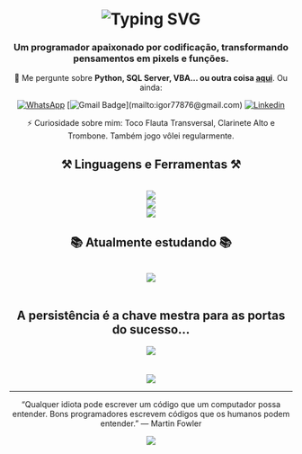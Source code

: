 <h1 align="center">
    <img src="https://readme-typing-svg.herokuapp.com?font=Cambria&weight=500&size=31&duration=1000&pause=1000&color=199EFF&center=true&random=false&width=435&lines=Hello+world+%F0%9F%91%8B;Eu+sou+Igor.;%C3%89+um+prazer+te-lo(a)+por+aqui!" alt="Typing SVG" />
</h1>

<h3 align="center">Um programador apaixonado por codificação, transformando pensamentos em pixels e funções.</h3>

<div align="center">

💬 Me pergunte sobre **Python, SQL Server, VBA... ou outra coisa [aqui](https://github.com/IgorSantRocha/IgorSantRocha)**. Ou ainda:

<div align="center"> 
  
  [![WhatsApp](https://img.shields.io/badge/WhatsApp-25D366.svg?style=for-the-badge&logo=WhatsApp&logoColor=white&style=social)](https://api.whatsapp.com/send/?phone=5511972339756&text&type=phone_number&app_absent=0)
  [![Gmail Badge](https://img.shields.io/badge/-Email_(igor77876@gmail.com)-006bed?style=flat-square&logo=Gmail&logoColor=white&link=mailto:igor77876@gmail.com)](mailto:igor77876@gmail.com)
  [![Linkedin](https://img.shields.io/badge/-Linkedin-blue?style=flat-square&logo=Linkedin&logoColor=white&link=https://www.linkedin.com/in/igor-santos-b0b815247/)](https://www.linkedin.com/in/igor-santos-b0b815247/)

  
</div>
⚡ Curiosidade sobre mim: Toco Flauta Transversal, Clarinete Alto e Trombone. Também jogo vôlei regularmente.
 
<h2 align="center">⚒️ Linguagens e Ferramentas ⚒️</h2>
<br/>
<div align="center">
    <img src="https://skillicons.dev/icons?i=python,html,postgres,mysql,vscode,linux" /><br>
    <img src="https://skillicons.dev/icons?i=fastapi,css,github,sublime,postman,ubuntu" /><br>
    <img src="https://skillicons.dev/icons?i=django,bootstrap,selenium,git,pycharm" /><br>
</div>
<h2 align="center">📚 Atualmente estudando 📚</h2>
<br/>
<div align="center">
  <img src="https://skillicons.dev/icons?i=go,nginx,docker" /><br>
</div>
<div>
   <br>
   <h2 align="center">A persistência é a chave mestra para as portas do sucesso...</h2>
    
   ![](https://github-readme-streak-stats.herokuapp.com/?user=IgorSantRocha&theme=vue-dark&hide_border=false)<br/><br/><br/>
   ![](https://github-readme-stats.vercel.app/api/top-langs/?username=IgorSantRocha&theme=vue-dark&hide_border=false&include_all_commits=true&count_private=false&layout=compact)<br/>
<hr/>
<p align='center'>“Qualquer idiota pode escrever um código que um computador possa entender. Bons programadores escrevem códigos que os humanos podem entender.”
— Martin Fowler</p>

<p align='center'><img src='https://visitor-badge.laobi.icu/badge?page_id=IgorSantRocha'></p>
